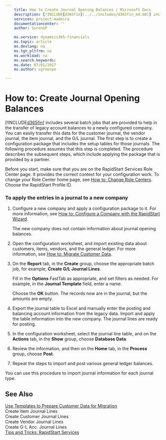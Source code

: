 ```yaml
---
    title: How to Create Journal Opening Balances | Microsoft Docs
    description: [!INCLUDE[d365fin](../../includes/d365fin_md.md)] includes several batch jobs that are provided to help in the transfer of legacy account balances to a newly configured company. You can easily transfer this data for the customer journal, the vendor journal, the item journal, and the G/L journal. The first step is to create a configuration package that includes the setup tables for those journals. The following procedure assumes that this step is completed. The procedure describes the subsequent steps, which include applying the package that is provided by a partner.
    services: project-madeira
    documentationcenter: ''
    author: SorenGP

    ms.service: dynamics365-financials
    ms.topic: article
    ms.devlang: na
    ms.tgt_pltfrm: na
    ms.workload: na
    ms.search.keywords:
    ms.date: 07/01/2017
    ms.author: sgroespe

---
```

# How to: Create Journal Opening Balances
[!INCLUDE[d365fin](../../includes/d365fin_md.md)] includes several batch jobs that are provided to help in the transfer of legacy account balances to a newly configured company. You can easily transfer this data for the customer journal, the vendor journal, the item journal, and the G/L journal. The first step is to create a configuration package that includes the setup tables for those journals. The following procedure assumes that this step is completed. The procedure describes the subsequent steps, which include applying the package that is provided by a partner.  
  
 Before you start, make sure that you are on the RapidStart Services Role Center page. It provides the correct context for your configuration work. To change your Role Center home page, see [How to: Change Role Centers](../how-to-change-role-centers.md). Choose the RapidStart Profile ID.  
  
### To apply the entries in a journal to a new company  
  
1.  Configure a new company and apply a configuration package to it. For more information, see [How to: Configure a Company with the RapidStart Wizard](../how-to-configure-a-company-with-the-rapidstart-wizard.md).  
  
     The new company does not contain information about journal opening balances.  
  
2.  Open the configuration worksheet, and import existing data about customers, items, vendors, and the general ledger. For more information, see [How to: Migrate Customer Data](../how-to-import-customer-data.md).  
  
3.  On the **Report** tab, in the **Create** group, choose the appropriate batch job, for example, **Create G/L Journal Lines**.  
  
     Fill in the **Options** FastTab as appropriate, and set filters as needed. For example, in the **Journal Template** field, enter a name.  
  
     Choose the **OK** button. The records now are in the journal, but the amounts are empty.  
  
4.  Export the journal table to Excel and manually enter the posting and balancing account information from the legacy data. Import and apply the table information into the new company. The journal lines are ready for posting.  
  
5.  In the configuration worksheet, select the journal line table, and on the **Actions** tab, in the **Show** group, choose **Database Data**.  
  
6.  Review the information, and then on the **Home** tab, in the **Process** group, choose **Post**.  
  
7.  Repeat the steps to import and post various general ledger balances.  
  
 You can use this procedure to import journal information for each journal type.  
  
## See Also  
 [Use Templates to Prepare Customer Data for Migration](../use-templates-to-prepare-customer-data-for-migration.md)   
 Create Item Journal Lines   
 Create Customer Journal Lines   
 Create Vendor Journal Lines   
 Create G-L Acc. Journal Lines   
 [Tips and Tricks: RapidStart Services](../tips-and-tricks-rapidstart-services.md)